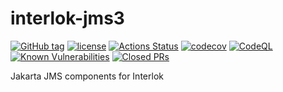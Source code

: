 # interlok-jms3

[![GitHub tag](https://img.shields.io/github/tag/adaptris/interlok-jms3.svg)](https://github.com/adaptris/interlok-jms3/tags)
[![license](https://img.shields.io/github/license/adaptris/interlok-jms3.svg)](https://github.com/adaptris/interlok-jms3/blob/develop/LICENSE)
[![Actions Status](https://github.com/adaptris/interlok-jms3/actions/workflows/gradle-publish.yml/badge.svg)](https://github.com/adaptris/interlok-jms3/actions)
[![codecov](https://codecov.io/gh/adaptris/interlok-jms3/branch/develop/graph/badge.svg)](https://codecov.io/gh/adaptris/interlok-jms3)
[![CodeQL](https://github.com/adaptris/interlok-jms3/workflows/CodeQL/badge.svg)](https://github.com/adaptris/interlok-jms3/security/code-scanning)
[![Known Vulnerabilities](https://snyk.io/test/github/adaptris/interlok-jms3/badge.svg?targetFile=build.gradle)](https://snyk.io/test/github/adaptris/interlok-jms3?targetFile=build.gradle)
[![Closed PRs](https://img.shields.io/github/issues-pr-closed/adaptris/interlok-jms3)](https://github.com/adaptris/interlok-jms3/pulls?q=is%3Apr+is%3Aclosed)

Jakarta JMS components for Interlok
